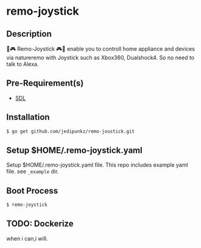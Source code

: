 # remo-joystick

## Description

🏡🎮 Remo-Joystick 🎮🏡 enable you to controll home appliance and devices via natureremo with Joystick such as Xbox360, Dualshock4. So no need to talk to Alexa.

## Pre-Requirement(s)

- [SDL](https://www.libsdl.org/)

## Installation

```bash
$ go get github.com/jedipunkz/remo-joustick.git
```
## Setup $HOME/.remo-joystick.yaml

Setup $HOME/.remo-joystick.yaml file. This repo includes example yaml file. see `_example` dir.

## Boot Process

```bash
$ remo-joystick
```

## TODO: Dockerize

when i can,i will.
